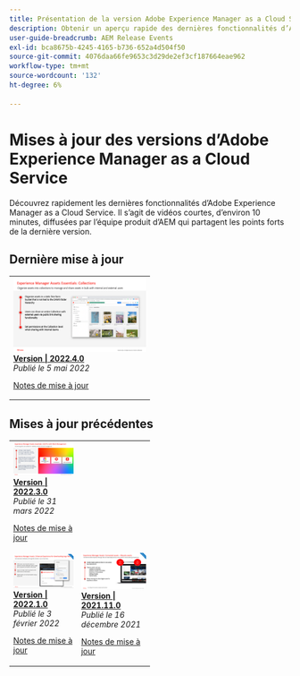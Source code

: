 ```yaml
---
title: Présentation de la version Adobe Experience Manager as a Cloud Service
description: Obtenir un aperçu rapide des dernières fonctionnalités d’Adobe Experience Manager as a Cloud Service
user-guide-breadcrumb: AEM Release Events
exl-id: bca8675b-4245-4165-b736-652a4d504f50
source-git-commit: 4076daa66fe9653c3d29de2ef3cf187664eae962
workflow-type: tm+mt
source-wordcount: '132'
ht-degree: 6%

---
```


# Mises à jour des versions d’Adobe Experience Manager as a Cloud Service

Découvrez rapidement les dernières fonctionnalités d’Adobe Experience Manager as a Cloud Service. Il s’agit de vidéos courtes, d’environ 10 minutes, diffusées par l’équipe produit d’AEM qui partagent les points forts de la dernière version.

## Dernière mise à jour

<table style="max-width: 50%;">
<tr>
  <td>
    <a href="./2022/2022-4-0.md">
      <img alt="Version 2022.4.0" src="./2022/assets/2022-4-0.png" />
    </a>
    <div>
      <a href="./2022/2022-4-0.md">
        <strong>Version | 2022.4.0</strong>
        <br/>
      </a>
        <em>Publié le 5 mai 2022 </em>
    </div>
    <p>
      <a href="https://experienceleague.adobe.com/docs/experience-manager-cloud-service/content/release-notes/release-notes/release-notes-current.html">Notes de mise à jour</a>
    <p>
  </td>
</tr>  
</table>

## Mises à jour précédentes

<table style="max-width: 50%;">
<tr>
  <td>
    <a href="./2022/2022-3-0.md">
      <img alt="Version 2022.3.0" src="./2022/assets/2022-3-0.png" />
    </a>
    <div>
      <a href="./2022/2022-3-0.md">
        <strong>Version | 2022.3.0</strong>
        <br/>
      </a>
        <em>Publié le 31 mars 2022 </em>
    </div>
    <p>
      <a href="https://experienceleague.adobe.com/docs/experience-manager-cloud-service/content/release-notes/release-notes/release-notes-current.html">Notes de mise à jour</a>
    <p>
  </td>
</tr> 
<tr>
  <td>
    <a href="./2022/2022-1-0.md">
      <img alt="Version 2022-1-0" src="./2022/assets/2022-1-0.png" />
    </a>
    <div>
      <a href="./2022/2022-1-0.md">
        <strong>Version | 2022.1.0</strong>
        <br/>
      </a>
        <em>Publié le 3 février 2022 </em>
    </div>
    <p>
      <a href="https://experienceleague.adobe.com/docs/experience-manager-cloud-service/content/release-notes/release-notes/2022/release-notes-2022-1-0.html">Notes de mise à jour</a>
    <p>
  </td>
  <td>
    <a href="./2021/2021-11-0.md">
      <img alt="Version 2021.11.0 d’AEMCS" src="./2021/assets/2021-11-0.png" />
    </a>
    <div>
    <a href="./2021/2021-11-0.md">
        <strong>Version | 2021.11.0</strong>
        <br/>
      </a>
    <em>Publié le 16 décembre 2021</em>
    </div>
    <p>
      <a href="https://experienceleague.adobe.com/docs/experience-manager-cloud-service/content/release-notes/release-notes/2021/release-notes-2021-11-0.html">Notes de mise à jour</a>
    <p>
  </td>
</tr>
</table>
